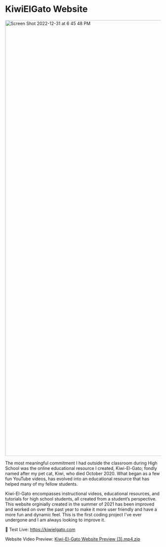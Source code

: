 # KiwiElGato Website

<img width="1410" alt="Screen Shot 2022-12-31 at 6 45 48 PM" src="https://user-images.githubusercontent.com/87865378/210157729-58552052-aee9-4a02-857c-50712bda244c.png">

 The most meaningful commitment I had outside the classroom during High School was the online educational resource I created, Kiwi-El-Gato; fondly named after my pet cat, Kiwi, who died October 2020. What began as a few fun YouTube videos, has evolved into an educational resource that has helped many of my fellow students.

 Kiwi-El-Gato encompasses instructional videos, educational resources, and tutorials for high school students, all created from a student’s perspective. This website orginially created in the summer of 2021 has been improved and worked on over the past year to make it more user friendly and have a more fun and dynamic feel. This is the first coding project I've ever undergone and I am always looking to improve it.

🚀 Test Live: https://kiwielgato.com

Website Video Preview: [Kiwi-El-Gato Website Preview (3).mp4.zip](https://github.com/kaimcfarlane/Kiwi-Website-1.0-2022/files/9462888/Kiwi-El-Gato.Website.Preview.3.mp4.zip)
